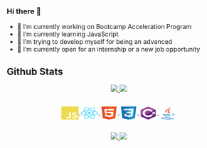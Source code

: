 ### Hi there 👋

<!--
**yasarzeynep/yasarzeynep** is a ✨ _special_ ✨ repository because its `README.md` (this file) appears on your GitHub profile.

Here are some ideas to get you started:-->

- 🔭 I’m currently working on Bootcamp Acceleration Program
- 🌱 I’m currently learning JavaScript
- 🚀 I’m trying to develop myself for being an advanced
- 🔎 I’m currently open for an internship or a new job opportunity 

## Github Stats
<div align="center">
  <a href="https://github.com/yasarzeynep">
  <img height="180em" src="https://github-readme-stats.vercel.app/api?username=yasarzeynep&show_icons=true&theme=dracula&include_all_commits=true&count_private=true"/>
  <img height="180em" src="https://github-readme-stats.vercel.app/api/top-langs/?username=yasarzeynep&layout=compact&langs_count=7&theme=dracula"/>

  ##
  <div>
 <img align="center" alt="yasarzeynep-Js" height="30" width="40" src="https://raw.githubusercontent.com/devicons/devicon/master/icons/javascript/javascript-plain.svg">
  <img align="center" alt="yasarzeynep-React" height="30" width="40" src="https://raw.githubusercontent.com/devicons/devicon/master/icons/react/react-original.svg">
  <img align="center" alt="yasarzeynep-HTML" height="30" width="40" src="https://raw.githubusercontent.com/devicons/devicon/master/icons/html5/html5-original.svg">
  <img align="center" alt="yasarzeynep-CSS" height="30" width="40" src="https://raw.githubusercontent.com/devicons/devicon/master/icons/css3/css3-original.svg">
  <img align="center" alt="yasarzeynep-Csharp" height="30" width="40" src="https://raw.githubusercontent.com/devicons/devicon/master/icons/csharp/csharp-original.svg">
  <img align="center" alt="yasarzeynep-Java" height="30" width="40" src="https://raw.githubusercontent.com/devicons/devicon/master/icons/java/java-original.svg">
</div>
  
  ##
  <div>
 <a href = "mailto:zynpsema@gmail.com"><img src="https://img.shields.io/badge/-Gmail-%23333?style=for-the-badge&logo=gmail&logoColor=white" target="_blank">
  <a href="https://www.linkedin.com/in/seda-%C3%BCnal-09b654129/" target="_blank"><img src="https://img.shields.io/badge/-LinkedIn-%230077B5?style=for-the-badge&logo=linkedin&logoColor=white" target="_blank"></a>
    </div>
